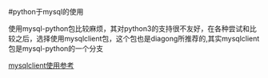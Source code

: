 #python于mysql的使用

使用mysql-python包比较麻烦，其对python3的支持很不友好，在各种尝试和比较之后，选择使用mysqlclient包，这个包也是diagong所推荐的,其实mysqlclient包是mysql-python的一个分支

[mysqlclient使用参考](http://www.cnblogs.com/fnng/p/3565912.html)
